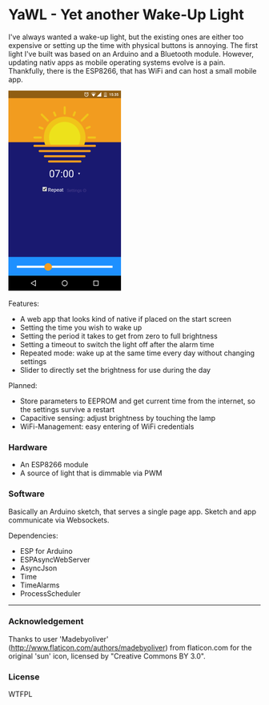 # YaWL - Yet another Wake-Up Light

I've always wanted a wake-up light, but the existing ones are either too expensive or setting up the time with physical buttons is annoying. The first light I've built was based on an Arduino and a Bluetooth module. However, updating nativ apps as mobile operating systems evolve is a pain. Thankfully, there is the ESP8266, that has WiFi and can host a small mobile app.

![webapp](app.png)

Features:

- A web app that looks kind of native if placed on the start screen
- Setting the time you wish to wake up
- Setting the period it takes to get from zero to full brightness
- Setting a timeout to switch the light off after the alarm time
- Repeated mode: wake up at the same time every day without changing settings
- Slider to directly set the brightness for use during the day 

Planned:

- Store parameters to EEPROM and get current time from the internet, so the settings survive a restart
- Capacitive sensing: adjust brightness by touching the lamp
- WiFi-Management: easy entering of WiFi credentials


### Hardware

- An ESP8266 module
- A source of light that is dimmable via PWM

### Software

Basically an Arduino sketch, that serves a single page app. Sketch and app communicate via Websockets. 

Dependencies:

- ESP for Arduino
- ESPAsyncWebServer
- AsyncJson
- Time
- TimeAlarms
- ProcessScheduler

----
### Acknowledgement

Thanks to user 'Madebyoliver' (http://www.flaticon.com/authors/madebyoliver) from flaticon.com for the original 'sun' icon, licensed by "Creative Commons BY 3.0".

### License
WTFPL